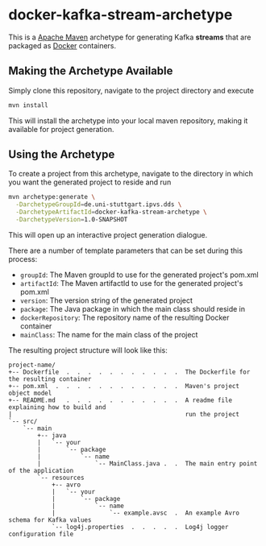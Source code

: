 # docker-kafka-stream-archetype

This is a [Apache Maven](https://maven.apache.org/) archetype for generating Kafka **streams** that are packaged as [Docker](https://docker.com/) containers.

## Making the Archetype Available

Simply clone this repository, navigate to the project directory and execute

```sh
mvn install
```

This will install the archetype into your local maven repository, making it available for project generation.

## Using the Archetype

To create a project from this archetype, navigate to the directory in which you want the generated project to reside and run

```sh
mvn archetype:generate \
  -DarchetypeGroupId=de.uni-stuttgart.ipvs.dds \
  -DarchetypeArtifactId=docker-kafka-stream-archetype \
  -DarchetypeVersion=1.0-SNAPSHOT
```

This will open up an interactive project generation dialogue.

There are a number of template parameters that can be set during this process:

- `groupId`: The Maven groupId to use for the generated project's pom.xml
- `artifactId`: The Maven artifactId to use for the generated project's pom.xml
- `version`: The version string of the generated project
- `package`: The Java package in which the main class should reside in
- `dockerRepository`: The repository name of the resulting Docker container
- `mainClass`: The name for the main class of the project

The resulting project structure will look like this:

```
project-name/
+-- Dockerfile  .  .  .  .  .  .  .  .  .  .  .  The Dockerfile for the resulting container
+-- pom.xml  .  .  .  .  .  .  .  .  .  .  .  .  Maven's project object model
+-- README.md   .  .  .  .  .  .  .  .  .  .  .  A readme file explaining how to build and
|                                                run the project
`-- src/
    `-- main
        +-- java
        |   `-- your
        |       `-- package
        |           `-- name
        |               `-- MainClass.java .  .  The main entry point of the application
        `-- resources
            +-- avro
            |   `-- your
            |       `-- package
            |           `-- name
            |               `-- example.avsc  .  An example Avro schema for Kafka values
            `-- log4j.properties  .  .  .  .  .  Log4j logger configuration file
```
